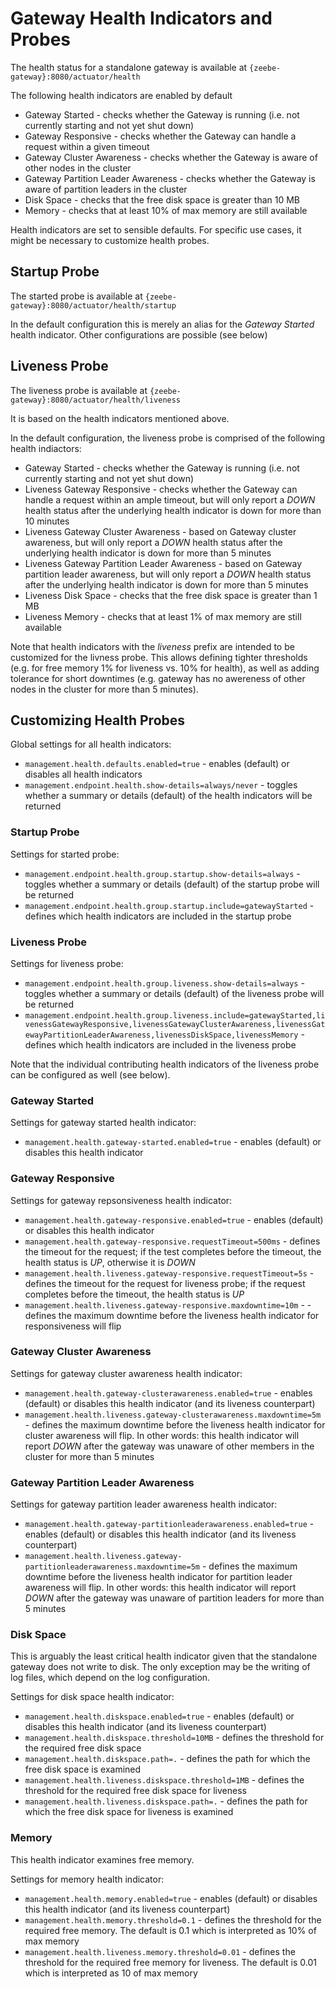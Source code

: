 # Gateway Health Indicators and Probes

The health status for a standalone gateway is available at `{zeebe-gateway}:8080/actuator/health`

The following health indicators are enabled by default
* Gateway Started - checks whether the Gateway is running (i.e. not currently starting and not yet shut down)
* Gateway Responsive - checks whether the Gateway can handle a request within a given timeout
* Gateway Cluster Awareness - checks whether the Gateway is aware of other nodes in the cluster
* Gateway Partition Leader Awareness - checks whether the Gateway is aware of partition leaders in the cluster
* Disk Space - checks that the free disk space is greater than 10 MB
* Memory - checks that at least 10% of max memory are still available

Health indicators are set to sensible defaults. For specific use cases, it might be necessary to customize health probes.

## Startup Probe
The started probe is available at `{zeebe-gateway}:8080/actuator/health/startup`

In the default configuration this is merely an alias for the _Gateway Started_ health indicator. Other configurations are possible (see below)

## Liveness Probe
The liveness probe is available at `{zeebe-gateway}:8080/actuator/health/liveness`

It is based on the health indicators mentioned above.

In the default configuration, the liveness probe is comprised of the following health indiactors:

* Gateway Started - checks whether the Gateway is running (i.e. not currently starting and not yet shut down)
* Liveness Gateway Responsive - checks whether the Gateway can handle a request within an ample timeout, but will only report a *DOWN* health status after the underlying health indicator is down for more than 10 minutes
* Liveness Gateway Cluster Awareness - based on Gateway cluster awareness, but will only report a *DOWN* health status after the underlying health indicator is down for more than 5 minutes
* Liveness Gateway Partition Leader Awareness - based on Gateway partition leader awareness, but will only report a *DOWN* health status after the underlying health indicator is down for more than 5 minutes
* Liveness Disk Space - checks that the free disk space is greater than 1 MB
* Liveness Memory - checks that at least 1% of max memory are still available

Note that health indicators with the *liveness* prefix are intended to be customized for the livness probe. This allows defining tighter thresholds (e.g. for free memory 1% for liveness vs. 10% for health), as well as adding tolerance for short downtimes (e.g. gateway has no awereness of other nodes in the cluster for more than 5 minutes).

## Customizing Health Probes

Global settings for all health indicators:
* `management.health.defaults.enabled=true` - enables (default) or disables all health indicators
* `management.endpoint.health.show-details=always/never` - toggles whether a summary or details (default) of the health indicators will be returned

### Startup Probe
Settings for started probe:
* `management.endpoint.health.group.startup.show-details=always` - toggles whether a summary or details (default) of the startup probe will be returned
* `management.endpoint.health.group.startup.include=gatewayStarted` - defines which health indicators are included in the startup probe

### Liveness Probe
Settings for liveness probe:
* `management.endpoint.health.group.liveness.show-details=always` - toggles whether a summary or details (default) of the liveness probe will be returned
* `management.endpoint.health.group.liveness.include=gatewayStarted,livenessGatewayResponsive,livenessGatewayClusterAwareness,livenessGatewayPartitionLeaderAwareness,livenessDiskSpace,livenessMemory` - defines which health indicators are included in the liveness probe

Note that the individual contributing health indicators of the liveness probe can be configured as well (see below).

### Gateway Started
Settings for gateway started health indicator:
* `management.health.gateway-started.enabled=true` - enables (default) or disables this health indicator

### Gateway Responsive

Settings for gateway repsonsiveness health indicator:
* `management.health.gateway-responsive.enabled=true` - enables (default) or disables this health indicator
* `management.health.gateway-responsive.requestTimeout=500ms` - defines the timeout for the request; if the test completes before the timeout, the health status is _UP_, otherwise it is _DOWN_
* `management.health.liveness.gateway-responsive.requestTimeout=5s` - defines the timeout for the request for liveness probe; if the request completes before the timeout, the health status is _UP_
* `management.health.liveness.gateway-responsive.maxdowntime=10m` - - defines the maximum downtime before the liveness health indicator for responsiveness will flip

### Gateway Cluster Awareness ###

Settings for gateway cluster awareness health indicator:
* `management.health.gateway-clusterawareness.enabled=true` - enables (default) or disables this health indicator (and its liveness counterpart)
* `management.health.liveness.gateway-clusterawareness.maxdowntime=5m` - defines the maximum downtime before the liveness health indicator for cluster awareness will flip. In other words: this health indicator will report _DOWN_ after the gateway was unaware of other members in the cluster for more than 5 minutes


### Gateway Partition Leader Awareness ###

Settings for gateway partition leader awareness health indicator:
* `management.health.gateway-partitionleaderawareness.enabled=true` - enables (default) or disables this health indicator (and its liveness counterpart)
* `management.health.liveness.gateway-partitionleaderawareness.maxdowntime=5m` - defines the maximum downtime before the liveness health indicator for partition leader awareness will flip. In other words: this health indicator will report _DOWN_ after the gateway was unaware of partition leaders for more than 5 minutes

### Disk Space
This is arguably the least critical health indicator given that the standalone gateway does not write to disk. The only exception may be the writing of log files, which depend on the log configuration.

Settings for disk space health indicator:
* `management.health.diskspace.enabled=true` - enables (default) or disables this health indicator (and its liveness counterpart)
* `management.health.diskspace.threshold=10MB` - defines the threshold for the required free disk space
* `management.health.diskspace.path=.` - defines the path for which the free disk space is examined
* `management.health.liveness.diskspace.threshold=1MB` - defines the threshold for the required free disk space for liveness
* `management.health.liveness.diskspace.path=.` - defines the path for which the free disk space for liveness is examined

### Memory
This health indicator examines free memory.

Settings for memory health indicator:
* `management.health.memory.enabled=true` - enables (default) or disables this health indicator (and its liveness counterpart)
* `management.health.memory.threshold=0.1` - defines the threshold for the required free memory. The default is 0.1 which is interpreted as 10% of max memory
* `management.health.liveness.memory.threshold=0.01` - defines the threshold for the required free memory for liveness. The default is 0.01 which is interpreted as 10 of max memory
